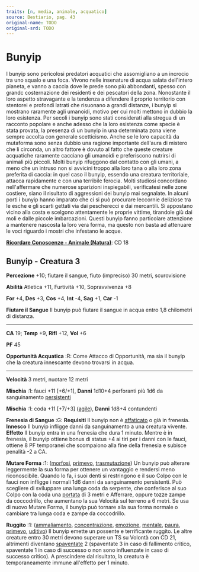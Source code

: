 ```yaml
---
traits: [n, media, animale, acquatico]
source: Bestiario, pag. 43
original-name: TODO
original-srd: TODO
---
```


# Bunyip

I bunyip sono pericolosi predatori acquatici che assomigliano a un incrocio tra
uno squalo e una foca. Vivono nelle insenature di acqua salata dell'intero
pianeta, e vanno a caccia dove le prede sono più abbondanti, spesso con grandc
costernazione dei residenti e dei pescatori della zona. Nonostante il loro
aspetto stravagante e la tendenza a difendere il proprio territorio con
stentorei e profondi latrati che risuonano a grandi distanze, i bunyip si
mostrano raramente agli umanoidi, motivo per cui molti mettono in dubbio la loro
esistenza. Per secoli i bunyip sono stati considerati alla stregua di un
racconto popolare e anche adesso che la loro esistenza come specie è stata
provata, la presenza di un bunyip in una determinata zona viene sempre accolta
con generale scetticismo. Anche se le loro capacità da mutaforma sono senza
dubbio una ragione importante dell'aura di mistero che li circonda, un altro
fattore è dovuto al fatto che queste creature acquatiche raramente cacciano gli
umanoidi e preferiscono nutrirsi di animali più piccoli. Molti bunyip rifuggono
dal contatto con gli umani, a meno che un intruso non si avvicini troppo alla
loro tana o alla loro zona preferita di caccia: in quel caso il bunyip, essendo
una creatura territoriale, attacca rapidamente e con una terribile ferocia.
Molti studiosi concordano nell'affermare che numerose sparizioni inspiegabili,
verificatesi nelle zone costiere, siano il risultato di aggressioni dei bunyip
mai segnalate. ln alcuni porti i bunyip hanno imparato che ci si può procurare
leccornie deliziose tra le esche e gli scarti gettati via dai pescherecci e dai
mercantili. Si appostano vicino alla costa e scelgono attentamente le proprie
vittime, tirandole giù dai moli e dalle piccole imbarcazioni. Questi bunyip
fanno particolare attenzione a mantenere nascosta la loro vera forma, ma questo
non basta ad attenuare le voci riguardo i mostri che infestano le acque.

**[Ricordare Conoscenze - Animale (Natura)](/azioni/abilita/ricordare-conoscenze)**:
CD 18

## Bunyip - Creatura 3

**Percezione** +10; fiutare il sangue, fiuto (impreciso) 30 metri, scurovisione

**Abilità** Atletica +11, Furtività +10, Sopravvivenza +8

**For** +4, **Des** +3, **Cos** +4, **Int** -4, **Sag** +1, **Car** -1

**Fiutare il Sangue** Il bunyip può fiutare il sangue in acqua entro 1,8
chilometri di distanza.

---

**CA** 19; **Temp** +9, **Rifl** +12, **Vol** +6

**PF** 45

**Opportunità Acquatica** :R: Come Attacco di Opportunità, ma sia il bunyip che
la creatura innescante devono trovarsi in acqua.

---

**Velocità** 3 metri, nuotare 12 metri

**Mischia** :1: fauci +11 \[+6/+1], **Danni** 1d10+4 perforanti più 1d6 da
sanguinamento [persistenti](/condizioni/danno-persistente)

**Mischia** :1: coda +11 \[+7/+3] ([agile](/tratti/agile)), **Danni** 1d8+4
contundenti

**Frenesia di Sangue** :G: **Requisiti** Il bunyip non è
[affaticato](/condizioni/affaticato) o già in frenesia. **Innesco** Il bunyip
infligge danni da sanguinamento a una creatura vivente. **Effetto** Il bunyip
entra in una frenesia che dura 1 minuto. Mentre è in frenesia, il bunyip ottiene
bonus di status +4 ai tiri per i danni con le fauci, ottiene 8 PF temporanei che
scompaiono alla fine della frenesia e subisce penalità -2 a CA.

**Mutare Forma** :1: ([morfosi](/tratti/morfosi), [primevo](/tratti/primevo),
[trasmutazione](/tratti/trasmutazione)) Un bunyip può alterare leggermente la
sua forma per ottenere un vantaggio e rendersi meno riconoscibile. Quando lo fa,
i suoi denti si restringono e il suo Colpo con le fauci non infligge i normali
1d6 danni da sanguinamento persistenti. Può scegliere di sviluppare una lunga
coda da serpente, che conferisce al suo Colpo con la coda una
[portata](/tratti/portata) di 3 metri e Afferrare, oppure tozze zampe da
coccodrillo, che aumentano la sua Velocità sul terreno a 6 metri. Se usa di
nuovo Mutare Forma, il bunyip può tornare alla sua forma normale o cambiare tra
lunga coda e zampe da coccodrillo.

**Ruggito** :1: ([ammaliamento](/tratti/ammaliamento),
[concentrazione](/tratti/concentrazione), [emozione](/tratti/emozione),
[mentale](/tratti/mentale), [paura](/tratti/paura), [primevo](/tratti/primevo),
[uditivo](/tratti/uditivo)) Il bunyip emette un possente e terrificante ruggito.
Le altre creature entro 30 metri devono superare un TS su Volontà con CD 21,
altrimenti diventano [spaventate](/condizioni/spaventato) 2 (spaventate 3 in
caso di fallimento critico, spaventate 1 in caso di successo o non sono
influenzate in caso di successo critico). A prescindere dal risultato, la
creatura è temporaneamente immune all'effetto per 1 minuto.

